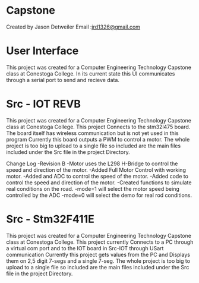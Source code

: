 # Capstone
Created by Jason Detweiler
Email :jrd1326@gmail.com


# User Interface
This project was created for a Computer Engineering Technology Capstone class at Conestoga College.
In its current state this UI communicates through a serial port to send and recieve data.

# Src - IOT REVB
This project was created for a Computer Engineering Technology Capstone class at Conestoga College.
This project Connects to the stm32l475 board. The board itself has wireless communication but is not yet used in this program
Currently this board outputs a PWM to control a motor.
The whole project is too big to upload to a single file so included are the main files included under the Src file in the project Directory.

Change Log
  -Revision B
    -Motor uses the L298 H-Bridge to control the speed and direction of the motor.
    -Added Full Motor Control with working motor.
    -Added and ADC to control the speed of the motor.
    -Added code to control the speed and direction of the motor.
    -Created functions to simulate real conditions on the road.
    -mode=1 will select the motor speed being controlled by the ADC
    -mode=0 will select the demo for real rod conditions.

# Src - Stm32F411E
This project was created for a Computer Engineering Technology Capstone class at Conestoga College.
This project currently Connects to a PC through a virtual com port and to the IOT board in Src-IOT through USart communication
Currently this project gets values from the PC and Displays them on 2,5 digit 7-segs and a single 7-seg.
The whole project is too big to upload to a single file so included are the main files included under the Src file in the project Directory.

